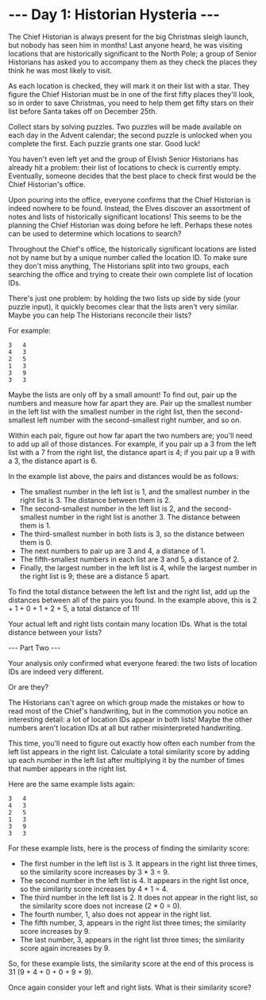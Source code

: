 # --- Day 1: Historian Hysteria ---

The Chief Historian is always present for the big Christmas sleigh launch, but 
nobody has seen him in months! Last anyone heard, he was visiting locations that 
are historically significant to the North Pole; a group of Senior Historians has 
asked you to accompany them as they check the places they think he was most 
likely to visit.

As each location is checked, they will mark it on their list with a star. They 
figure the Chief Historian must be in one of the first fifty places they'll 
look, so in order to save Christmas, you need to help them get fifty stars on 
their list before Santa takes off on December 25th.

Collect stars by solving puzzles. Two puzzles will be made available on each 
day in the Advent calendar; the second puzzle is unlocked when you complete the 
first. Each puzzle grants one star. Good luck!

You haven't even left yet and the group of Elvish Senior Historians has already 
hit a problem: their list of locations to check is currently empty. Eventually, 
someone decides that the best place to check first would be the Chief Historian's office.

Upon pouring into the office, everyone confirms that the Chief Historian is 
indeed nowhere to be found. Instead, the Elves discover an assortment of notes 
and lists of historically significant locations! This seems to be the planning 
the Chief Historian was doing before he left. Perhaps these notes can be used 
to determine which locations to search?

Throughout the Chief's office, the historically significant locations are listed 
not by name but by a unique number called the location ID. To make sure they 
don't miss anything, The Historians split into two groups, each searching the 
office and trying to create their own complete list of location IDs.

There's just one problem: by holding the two lists up side by side (your puzzle 
input), it quickly becomes clear that the lists aren't very similar. Maybe you 
can help The Historians reconcile their lists?

For example:
```
3   4
4   3
2   5
1   3
3   9
3   3
```

Maybe the lists are only off by a small amount! To find out, pair up the numbers 
and measure how far apart they are. Pair up the smallest number in the left 
list with the smallest number in the right list, then the second-smallest left 
number with the second-smallest right number, and so on.

Within each pair, figure out how far apart the two numbers are; you'll need to 
add up all of those distances. For example, if you pair up a 3 from the left 
list with a 7 from the right list, the distance apart is 4; if you pair up a 9 
with a 3, the distance apart is 6.

In the example list above, the pairs and distances would be as follows:

* The smallest number in the left list is 1, and the smallest number in the 
  right list is 3. The distance between them is 2.
* The second-smallest number in the left list is 2, and the second-smallest 
  number in the right list is another 3. The distance between them is 1.
* The third-smallest number in both lists is 3, so the distance between them 
  is 0.
* The next numbers to pair up are 3 and 4, a distance of 1.
* The fifth-smallest numbers in each list are 3 and 5, a distance of 2.
* Finally, the largest number in the left list is 4, while the largest number 
  in the right list is 9; these are a distance 5 apart.

To find the total distance between the left list and the right list, add up the 
distances between all of the pairs you found. In the example above, this is 
2 + 1 + 0 + 1 + 2 + 5, a total distance of 11!

Your actual left and right lists contain many location IDs. What is the total 
distance between your lists?

--- Part Two ---

Your analysis only confirmed what everyone feared: the two lists of location 
IDs are indeed very different.

Or are they?

The Historians can't agree on which group made the mistakes or how to read most 
of the Chief's handwriting, but in the commotion you notice an interesting 
detail: a lot of location IDs appear in both lists! Maybe the other numbers 
aren't location IDs at all but rather misinterpreted handwriting.

This time, you'll need to figure out exactly how often each number from the 
left list appears in the right list. Calculate a total similarity score by 
adding up each number in the left list after multiplying it by the number of 
times that number appears in the right list.

Here are the same example lists again:
```
3   4
4   3
2   5
1   3
3   9
3   3
```

For these example lists, here is the process of finding the similarity score:

* The first number in the left list is 3. It appears in the right list three 
  times, so the similarity score increases by 3 * 3 = 9.
* The second number in the left list is 4. It appears in the right list once, 
  so the similarity score increases by 4 * 1 = 4.
* The third number in the left list is 2. It does not appear in the right list, 
  so the similarity score does not increase (2 * 0 = 0).
* The fourth number, 1, also does not appear in the right list.
* The fifth number, 3, appears in the right list three times; the similarity 
  score increases by 9.
* The last number, 3, appears in the right list three times; the similarity 
  score again increases by 9.

So, for these example lists, the similarity score at the end of this process 
is 31 (9 + 4 + 0 + 0 + 9 + 9).

Once again consider your left and right lists. What is their similarity score?
